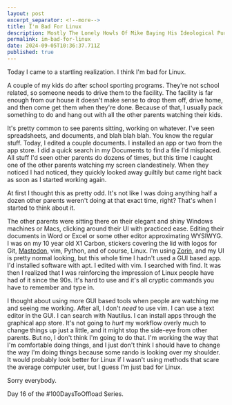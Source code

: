 ```yaml
---
layout: post
excerpt_separator: <!--more-->
title: I'm Bad For Linux
description: Mostly The Lonely Howls Of Mike Baying His Ideological Purity At The Moon
permalink: im-bad-for-linux
date: 2024-09-05T10:36:37.711Z
published: true
---
```


Today I came to a startling realization. I think I'm bad for Linux.

<!--more-->

A couple of my kids do after school sporting programs. They're not school related, so someone needs to drive them to the facility. The facility is far enough from our house it doesn't make sense to drop them off, drive home, and then come get them when they're done. Because of that, I usually pack something to do and hang out with all the other parents watching their kids. 

It's pretty common to see parents sitting, working on whatever. I've seen spreadsheets, and documents, and blah blah blah. You know the regular stuff. Today, I edited a couple documents. I installed an app or two from the app store. I did a quick search in my Documents to find a file I'd misplaced. All stuff I'd seen other parents do dozens of times, but this time I caught one of the other parents watching my screen clandestinely. When they noticed I had noticed, they quickly looked away guiltily but came right back as soon as I started working again.

At first I thought this as pretty odd. It's not like I was doing anything half a dozen other parents weren't doing at that exact time, right? That's when I started to think about it.

The other parents were sitting there on their elegant and shiny Windows machines or Macs, clicking around their UI with practiced ease. Editing their documents in Word or Excel or some other editor approximating WYSIWYG. I was on my 10 year old X1 Carbon, stickers covering the lid with logos for Git, [Mastodon](https://joinmastodon.org), vim, Python, and of course, Linux. I'm using [Zorin](https://zorin.com/os/), and my UI is pretty normal looking, but this whole time I hadn't used a GUI based app. I'd installed software with apt. I edited with vim. I searched with find. It was then I realized that I was reinforcing the impression of Linux people have had of it since the 90s. It's hard to use and it's all cryptic commands you have to remember and type in. 

I thought about using more GUI based tools when people are watching me and seeing me working. After all, I don't _need_ to use vim. I can use a text editor in the GUI. I can search with Nautilus. I can install apps through the graphical app store. It's not going to _hurt_ my workflow overly much to change things up just a little, and it might stop the side-eye from other parents. But no, I don't think I'm going to do that. I'm working the way that I'm comfortable doing things, and I just don't think I should have to change the way I'm doing things because some rando is looking over my shoulder. It would probably look better for Linux if I wasn't using methods that scare the average computer user, but I guess I'm just bad for Linux.

Sorry everybody.

Day 16 of the #100DaysToOffload Series.
